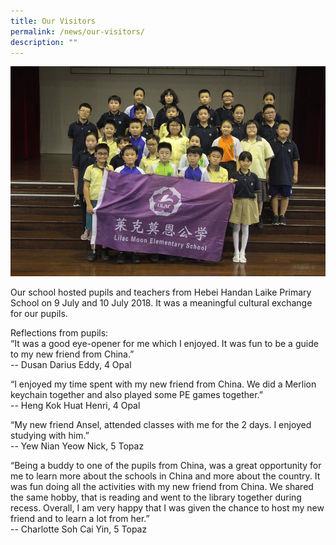 ```yaml
---
title: Our Visitors
permalink: /news/our-visitors/
description: ""
---
```

![](/images/36913589_2235078629839862_4788646264524767232_n.jpeg)
<p>Our school hosted pupils and teachers from Hebei Handan Laike Primary School on 9 July and 10 July 2018. It was a meaningful cultural exchange for our pupils.</p>
<p>Reflections from pupils:<br />&ldquo;It was a good eye-opener for me which I enjoyed. It was fun to be a guide to my new friend from China.&rdquo; <br />-- Dusan Darius Eddy, 4 Opal</p>
<p>&ldquo;I enjoyed my time spent with my new friend from China. We did a Merlion keychain together and also played some PE games together.&rdquo;<br /> -- Heng Kok Huat Henri, 4 Opal</p>
<p>&ldquo;My new friend Ansel, attended classes with me for the 2 days. I enjoyed studying with him.&rdquo;<br />-- Yew Nian Yeow Nick, 5 Topaz</p>
<p>&ldquo;Being a buddy to one of the pupils from China, was a great opportunity for me to learn more about the schools in China and more about the country. It was fun doing all the activities with my new friend from China. We shared the same hobby, that is reading and went to the library together during recess. Overall, I am very happy that I was given the chance to host my new friend and to learn a lot from her.&rdquo; <br />-- Charlotte Soh Cai Yin, 5 Topaz</p>